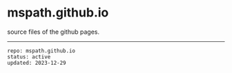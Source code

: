 # mspath.github.io

source files of the github pages.

---

```
repo: mspath.github.io
status: active
updated: 2023-12-29
```